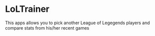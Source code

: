 # LoLTrainer
This apps allows you to pick another League of Legegends players and compare  stats from his/her recent games
